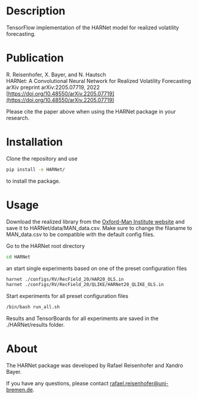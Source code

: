 # Description

TensorFlow implementation of the HARNet model for realized volatility forecasting.

# Publication

R. Reisenhofer, X. Bayer, and N. Hautsch <br /> 
HARNet: A Convolutional Neural Network for Realized Volatility Forecasting <br />
arXiv preprint arXiv:2205.07719, 2022 <br />
[https://doi.org/10.48550/arXiv.2205.07719](https://doi.org/10.48550/arXiv.2205.07719)

Please cite the paper above when using the HARNet package in your research.

# Installation

Clone the repository and use

```bash
pip install -e HARNet/
```

to install the package.

# Usage

Download the realized library from the [Oxford-Man Institute website](https://realized.oxford-man.ox.ac.uk/data/download) and save it to HARNet/data/MAN_data.csv. Make sure to change the filaname to MAN_data.csv to be compatible with the default config files.

Go to the HARNet root directory
```bash
cd HARNet
```
an start single experiments based on one of the preset configuration files

```bash
harnet ./configs/RV/RecField_20/HAR20_OLS.in
harnet ./configs/RV/RecField_20/QLIKE/HARNet20_QLIKE_OLS.in
```

Start experiments for all preset configuration files

```bash
/bin/bash run_all.sh
```

Results and TensorBoards for all experiments are saved in the ./HARNet/results folder.

# About

The HARNet package was developed by Rafael Reisenhofer and Xandro Bayer.

If you have any questions, please contact [rafael.reisenhofer@uni-bremen.de](mailto:rafael.reisenhofer@uni-bremen.de).
